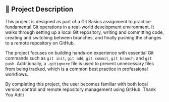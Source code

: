 ## 📘 Project Description

This project is designed as part of a Git Basics assignment to practice fundamental Git operations in a real-world development environment. It walks through setting up a local Git repository, writing and committing code, creating and switching between branches, and finally pushing the changes to a remote repository on GitHub.

The project focuses on building hands-on experience with essential Git commands such as `git init`, `git add`, `git commit`, `git branch`, and `git push`. Additionally, a `.gitignore` file is used to prevent unnecessary files from being tracked, which is a common best practice in professional workflows.

By completing this project, the user becomes familiar with both local version control and remote repository management using GitHub.
Thank You Aditi